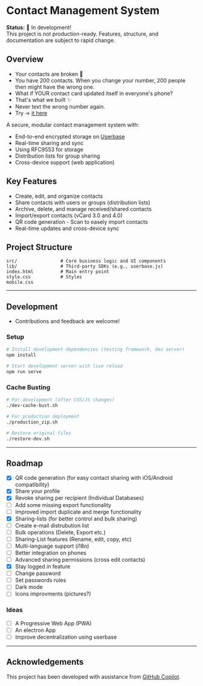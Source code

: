 # Contact Management System

**Status:** 🚧 In development!  
This project is not production-ready. Features, structure, and documentation are subject to rapid change.

## Overview

- Your contacts are broken 🤯
- You have 200 contacts. When you change your number, 200 people then might have the wrong one.
- What if YOUR contact card updated itself in everyone's phone?
- That's what we built ✨
- Never text the wrong number again.
- Try  → [it here](https://e2econtacts.org)

A secure, modular contact management system with:
- End-to-end encrypted storage on [Userbase](https://github.com/smallbets/userbase)
- Real-time sharing and sync
- Using RFC9553 for storage
- Distribution lists for group sharing
- Cross-device support (web application)

## Key Features

- Create, edit, and organize contacts
- Share contacts with users or groups (distribution lists)
- Archive, delete, and manage received/shared contacts
- Import/export contacts (vCard 3.0 and 4.0)
- QR code generation - Scan to easely import contacts
- Real-time updates and cross-device sync

## Project Structure

```
src/                # Core business logic and UI components
lib/                # Third-party SDKs (e.g., userbase.js)
index.html          # Main entry point
style.css           # Styles
mobile.css
```
---
## Development

- Contributions and feedback are welcome!

### Setup
```bash
# Install development dependencies (testing framework, dev server)
npm install

# Start development server with live reload
npm run serve
```
### Cache Busting 
```bash
# For development (after CSS/JS changes)
./dev-cache-bust.sh

# For production deployment  
./production_zip.sh

# Restore original files
./restore-dev.sh
```

---
## Roadmap

- [x] QR code generation (for easy contact sharing with iOS/Android compatibility)
- [x] Share your profile
- [x] Revoke sharing per recipient (Individual Databases)
- [ ] Add some missing export functionality
- [ ] Improved import duplicate and merge functionality
- [x] Sharing-lists (for better control and bulk sharing)
- [ ] Create e-mail distrubution list
- [ ] Bulk operations (Delete, Export etc.)
- [ ] Sharing-List features (Rename, edit, copy, etc)
- [ ] Multi-language support (i18n)
- [ ] Better integration on phones
- [ ] Advanced sharing permissions (cross edit contacts)
- [x] Stay logged in feature
- [ ] Change password
- [ ] Set passwords rules
- [ ] Dark mode
- [ ] Icons improvments (pictures?)

### Ideas
- [ ] A Progressive Web App (PWA)
- [ ] An electron App
- [ ] Improve decentralization using userbase

---
## Acknowledgements

This project has been developed with assistance from [GitHub Copilot](https://github.com/features/copilot).
